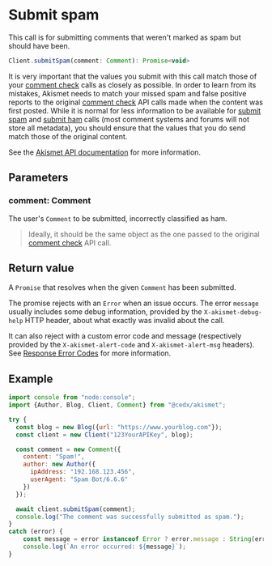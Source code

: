 # Submit spam
This call is for submitting comments that weren't marked as spam but should have been.

``` js
Client.submitSpam(comment: Comment): Promise<void>
```

It is very important that the values you submit with this call match those of your [comment check](check_comment.md) calls as closely as possible.
In order to learn from its mistakes, Akismet needs to match your missed spam and false positive reports
to the original [comment check](check_comment.md) API calls made when the content was first posted. While it is normal for less information
to be available for [submit spam](submit_spam.md) and [submit ham](submit_ham.md) calls (most comment systems and forums will not store all metadata),
you should ensure that the values that you do send match those of the original content.

See the [Akismet API documentation](https://akismet.com/developers/detailed-docs/submit-spam-missed-spam) for more information.

## Parameters

### **comment**: Comment
The user's `Comment` to be submitted, incorrectly classified as ham.

> Ideally, it should be the same object as the one passed to the original [comment check](check_comment.md) API call.

## Return value
A `Promise` that resolves when the given `Comment` has been submitted.

The promise rejects with an `Error` when an issue occurs.
The error `message` usually includes some debug information, provided by the `X-akismet-debug-help` HTTP header,
about what exactly was invalid about the call.

It can also reject with a custom error code and message (respectively provided by the `X-akismet-alert-code` and `X-akismet-alert-msg` headers).
See [Response Error Codes](https://akismet.com/developers/detailed-docs/errors) for more information.

## Example

``` js
import console from "node:console";
import {Author, Blog, Client, Comment} from "@cedx/akismet";

try {
  const blog = new Blog({url: "https://www.yourblog.com"});
  const client = new Client("123YourAPIKey", blog);

  const comment = new Comment({
    content: "Spam!",
    author: new Author({
      ipAddress: "192.168.123.456",
      userAgent: "Spam Bot/6.6.6"
    })
  });

  await client.submitSpam(comment);
  console.log("The comment was successfully submitted as spam.");
}
catch (error) {
	const message = error instanceof Error ? error.message : String(error);
	console.log(`An error occurred: ${message}`);
}
```
